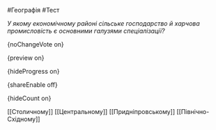 #Географія #Тест

*У якому економічному районі сільське господарство й харчова промисловість є основними галузями спеціалізації?*

{noChangeVote on}

{preview on}

{hideProgress on}

{shareEnable off}

{hideCount on}

[[Столичному]]
[[Центральному]]
[[Придніпровському]]
[[Північно-Східному]]
